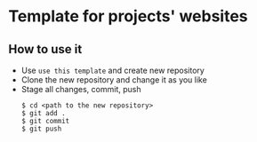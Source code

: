 # Template for projects' websites
## How to use it
* Use `use this template` and create new repository
* Clone the new repository and change it as you like
* Stage all changes, commit, push
  ```
  $ cd <path to the new repository>
  $ git add .
  $ git commit
  $ git push
  ```
  
